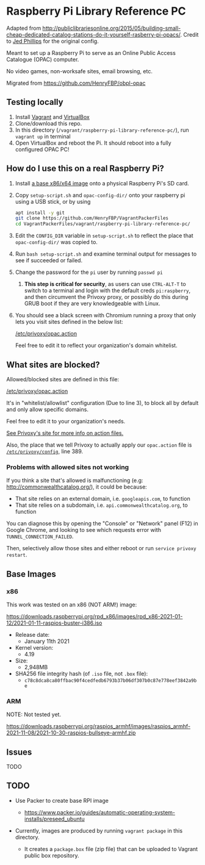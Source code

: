 # Raspberry Pi Library Reference PC

Adapted from <http://publiclibrariesonline.org/2015/05/building-small-cheap-dedicated-catalog-stations-do-it-yourself-rasberry-pi-opacs/>. Credit to [Jed Phillips](https://jedphillips.wordpress.com/) for the original config.

Meant to set up a Raspberry Pi to serve as an Online Public Access Catalogue (OPAC) computer.

No video games, non-worksafe sites, email browsing, etc.

Migrated from <https://github.com/HenryFBP/obpl-opac>

## Testing locally

1.  Install [Vagrant](https://vagrantup.com/) and [VirtualBox](https://www.virtualbox.org/)
2.  Clone/download this repo.
3.  In this directory (`/vagrant/raspberry-pi-library-reference-pc/`), run `vagrant up` in terminal
4.  Open VirtualBox and reboot the Pi. It should reboot into a fully configured OPAC PC!


## How do I use this on a real Raspberry Pi?

1.  Install [a base x86/x64 image](https://www.raspberrypi.com/software/) onto a physical Raspberry Pi's SD card.
2.  Copy `setup-script.sh` and `opac-config-dir/` onto your raspberry pi using a USB stick, or by using 
    
    ```bash
    apt install -y git
    git clone https://github.com/HenryFBP/VagrantPackerFiles
    cd VagrantPackerFiles/vagrant/raspberry-pi-library-reference-pc/
    ```
    
3.  Edit the `CONFIG_DIR` variable in `setup-script.sh` to reflect the place that `opac-config-dir/` was copied to.
4.  Run `bash setup-script.sh` and examine terminal output for messages to see if succeeded or failed.
5.  Change the password for the `pi` user by running `passwd pi`
    1.  **This step is critical for security**, as users can use `CTRL-ALT-T` to switch to a terminal and login with the default creds `pi:raspberry`, and then circumvent the Privoxy proxy, or possibly do this during GRUB boot if they are very knowledgeable with Linux.

6.  You should see a black screen with Chromium running a proxy that only lets you visit sites defined in the below list:

    [/etc/privoxy/opac.action](./opac-config-dir/etc/privoxy/opac.action)

    Feel free to edit it to reflect your organization's domain whitelist.

## What sites are blocked?

Allowed/blocked sites are defined in this file:

[/etc/privoxy/opac.action](./opac-config-dir/etc/privoxy/opac.action)

It's in "whitelist/allowlist" configuration (Due to line 3), to block all by default and only allow specific domains. 

Feel free to edit it to your organization's needs.

[See Privoxy's site for more info on action files.](https://www.privoxy.org/user-manual/actions-file.html)

Also, the place that we tell Privoxy to actually apply our `opac.action` file is [`/etc/privoxy/config`](/vagrant/raspberry-pi-library-reference-pc/opac-config-dir/etc/privoxy/config#L389), line 389.

### Problems with allowed sites not working

If you think a site that's allowed is malfunctioning (e.g: <http://commonwealthcatalog.org/>), it could be because:

-   That site relies on an external domain, i.e. `googleapis.com`, to function
-   That site relies on a subdomain, i.e. `api.commonwealthcatalog.org`, to function

You can diagnose this by opening the "Console" or "Network" panel (F12) in Google Chrome, and looking to see which requests error with `TUNNEL_CONNECTION_FAILED`.

Then, selectively allow those sites and either reboot or run `service privoxy restart`.

## Base Images

### x86

This work was tested on an x86 (NOT ARM!) image:

<https://downloads.raspberrypi.org/rpd_x86/images/rpd_x86-2021-01-12/2021-01-11-raspios-buster-i386.iso>

-   Release date: 
    -   January 11th 2021
-   Kernel version:
    -   4.19
-   Size:
    -   2,948MB
-   SHA256 file integrity hash (of `.iso` file, not `.box` file): 
    -   `c78c8dca8ca80ffbac90f4cedfedb6793b37b06df307b0c87e778eef3842a9be`

### ARM

NOTE: Not tested yet.

https://downloads.raspberrypi.org/raspios_armhf/images/raspios_armhf-2021-11-08/2021-10-30-raspios-bullseye-armhf.zip

## Issues

TODO

## TODO

-   Use Packer to create base RPI image
    -   https://www.packer.io/guides/automatic-operating-system-installs/preseed_ubuntu

-   Currently, images are produced by running `vagrant package` in this directory.
    -   It creates a `package.box` file (zip file) that can be uploaded to Vagrant public box repository.
